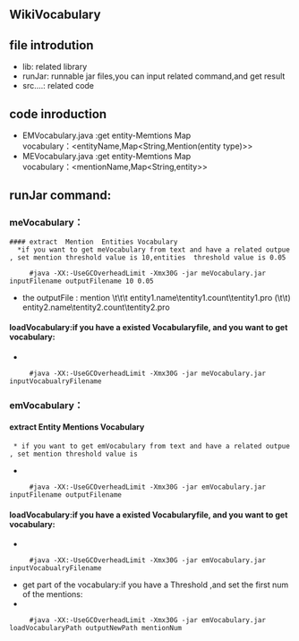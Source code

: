 ## WikiVocabulary

## file introdution
* lib: related library
* runJar: runnable jar files,you can input related command,and get result
* src....: related code 
## code inroduction
* EMVocabulary.java :get entity-Memtions Map  
         vocabulary：\<entityName,Map\<String,Mention(entity type)>>
* MEVocabulary.java :get entity-Memtions Map  
         vocabulary：\<mentionName,Map\<String,entity>>

## runJar command:

 ### meVocabulary：
    #### extract  Mention  Entities Vocabulary
      *if you want to get meVocabulary from text and have a related outpue  , set mention threshold value is 10,entities  threshold value is 0.05
      
         #java -XX:-UseGCOverheadLimit -Xmx30G -jar meVocabulary.jar inputFilename outputFilename 10 0.05
   * the outputFile : mention    \\t\\t\\t  entity1.name\\tentity1.count\\tentity1.pro  (\\t\\t)    entity2.name\\tentity2.count\\tentity2.pro

   #### loadVocabulary:if you have a existed Vocabularyfile, and you want to get vocabulary:
 * 
 
         #java -XX:-UseGCOverheadLimit -Xmx30G -jar meVocabulary.jar inputVocabualryFilename 

### emVocabulary：

   #### extract Entity Mentions Vocabulary
     * if you want to get emVocabulary from text and have a related outpue  , set mention threshold value is 
 * 
 
         #java -XX:-UseGCOverheadLimit -Xmx30G -jar emVocabulary.jar inputFilename outputFilename 

   #### loadVocabulary:if you have a existed Vocabularyfile, and you want to get vocabulary:
 * 
 
         #java -XX:-UseGCOverheadLimit -Xmx30G -jar emVocabulary.jar inputVocabualryFilename 

   *  get part of the vocabulary:if you have a Threshold ,and set the first num of the mentions:
 * 
 
         #java -XX:-UseGCOverheadLimit -Xmx30G -jar emVocabulary.jar loadVocabularyPath outputNewPath mentionNum 


